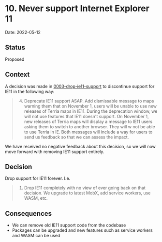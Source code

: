 # 10. Never support Internet Explorer 11

Date: 2022-05-12

## Status

Proposed

## Context

A decision was made in [0003-drop-ie11-support](./0003-drop-ie11-support.md) to discontinue support for IE11 in the following way:

> 4. Deprecate IE11 support ASAP. Add dismissable message to maps warning them 
   that on November 1, users will be unable to use new releases of Terria maps
   in IE11. During the deprecation window, we will not use features that IE11
   doesn't support. On November 1, new releases of Terria maps will display a 
   message to IE11 users asking them to switch to another browser. They will w
   not be able to use Terria in IE. Both messages will include a way for users
   to send us feedback so that we can assess the impact.

We have received no negative feedback about this decision, so we will now move forward with removing IE11 support entirely.

## Decision

Drop support for IE11 forever. I.e.

> 1. Drop IE11 completely with no view of ever going back on that decision. We
   upgrade to latest MobX, add service workers, use WASM, etc.

## Consequences
* We can remove old IE11 support code from the codebase
* Packages can be upgraded and new features such as service workers and WASM can be used
